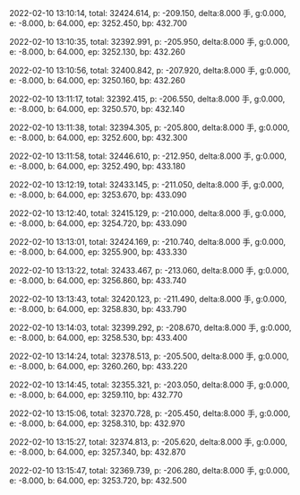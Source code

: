 2022-02-10 13:10:14, total: 32424.614, p: -209.150, delta:8.000 手, g:0.000, e: -8.000, b: 64.000, ep: 3252.450, bp: 432.700

2022-02-10 13:10:35, total: 32392.991, p: -205.950, delta:8.000 手, g:0.000, e: -8.000, b: 64.000, ep: 3252.130, bp: 432.260

2022-02-10 13:10:56, total: 32400.842, p: -207.920, delta:8.000 手, g:0.000, e: -8.000, b: 64.000, ep: 3250.160, bp: 432.260

2022-02-10 13:11:17, total: 32392.415, p: -206.550, delta:8.000 手, g:0.000, e: -8.000, b: 64.000, ep: 3250.570, bp: 432.140

2022-02-10 13:11:38, total: 32394.305, p: -205.800, delta:8.000 手, g:0.000, e: -8.000, b: 64.000, ep: 3252.600, bp: 432.300

2022-02-10 13:11:58, total: 32446.610, p: -212.950, delta:8.000 手, g:0.000, e: -8.000, b: 64.000, ep: 3252.490, bp: 433.180

2022-02-10 13:12:19, total: 32433.145, p: -211.050, delta:8.000 手, g:0.000, e: -8.000, b: 64.000, ep: 3253.670, bp: 433.090

2022-02-10 13:12:40, total: 32415.129, p: -210.000, delta:8.000 手, g:0.000, e: -8.000, b: 64.000, ep: 3254.720, bp: 433.090

2022-02-10 13:13:01, total: 32424.169, p: -210.740, delta:8.000 手, g:0.000, e: -8.000, b: 64.000, ep: 3255.900, bp: 433.330

2022-02-10 13:13:22, total: 32433.467, p: -213.060, delta:8.000 手, g:0.000, e: -8.000, b: 64.000, ep: 3256.860, bp: 433.740

2022-02-10 13:13:43, total: 32420.123, p: -211.490, delta:8.000 手, g:0.000, e: -8.000, b: 64.000, ep: 3258.830, bp: 433.790

2022-02-10 13:14:03, total: 32399.292, p: -208.670, delta:8.000 手, g:0.000, e: -8.000, b: 64.000, ep: 3258.530, bp: 433.400

2022-02-10 13:14:24, total: 32378.513, p: -205.500, delta:8.000 手, g:0.000, e: -8.000, b: 64.000, ep: 3260.260, bp: 433.220

2022-02-10 13:14:45, total: 32355.321, p: -203.050, delta:8.000 手, g:0.000, e: -8.000, b: 64.000, ep: 3259.110, bp: 432.770

2022-02-10 13:15:06, total: 32370.728, p: -205.450, delta:8.000 手, g:0.000, e: -8.000, b: 64.000, ep: 3258.310, bp: 432.970

2022-02-10 13:15:27, total: 32374.813, p: -205.620, delta:8.000 手, g:0.000, e: -8.000, b: 64.000, ep: 3257.340, bp: 432.870

2022-02-10 13:15:47, total: 32369.739, p: -206.280, delta:8.000 手, g:0.000, e: -8.000, b: 64.000, ep: 3253.720, bp: 432.500